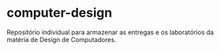 # computer-design
Repositório individual para armazenar as entregas e os laboratórios da matéria de Design de Computadores. 
